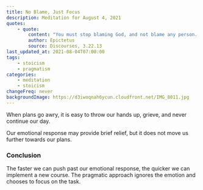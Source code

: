 ```yaml
---
title: No Blame, Just Focus
description: Meditation for August 4, 2021
quotes:
    - quote:
        content: "You must stop blaming God, and not blame any person. You must completely control your desire and shift your avoidance to what lies within your reasoned choice. You must no longer feel anger, resentment, envy, or regret."
        author: Epictetus
        source: Discourses, 3.22.13
last_updated_at: 2021-08-04T07:00:00
tags:
    - stoicism
    - pragmatism
categories:
    - meditation
    - stoicism
changeFreq: never
backgroundImage: https://d3iwoqnah6ycun.cloudfront.net/IMG_8011.jpg
---
```


When plans go awry, it is easy to throw our hands up, grieve, and never continue our day.

Our emotional response may provide brief relief, but it does not move us further towards our plans.

### Conclusion

The faster we can push past our emotional response, the quicker we can implement a new course. The pragmatic approach 
ignores the emotion and chooses to focus on the task.
